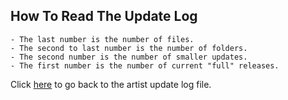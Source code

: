 ## How To Read The Update Log
```
- The last number is the number of files.
- The second to last number is the number of folders.
- The second number is the number of smaller updates.
- The first number is the number of current "full" releases.
```

Click [here](../README.md) to go back to the artist update log file.